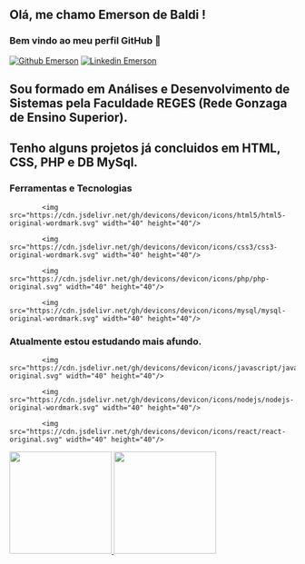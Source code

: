 ## Olá, me chamo Emerson de Baldi ! 
### Bem vindo ao meu perfil GitHub 👋
[![Github Emerson](https://img.shields.io/badge/-Github-000?style=flat-square&logo=Github&logoColor=white&link=https://github.com/debaldi)](https://github.com/debaldi)
[![Linkedin Emerson](https://img.shields.io/badge/-LinkedIn-blue?style=flat-square&logo=Linkedin&logoColor=white&link=https://www.linkedin.com/in/emersondebaldi/)](https://www.linkedin.com/in/emersondebaldi/)

## Sou formado em Análises e Desenvolvimento de Sistemas pela Faculdade REGES (Rede Gonzaga de Ensino Superior).
## Tenho alguns projetos já concluidos em HTML, CSS, PHP e DB MySql.

### Ferramentas e Tecnologias

            
            <img src="https://cdn.jsdelivr.net/gh/devicons/devicon/icons/html5/html5-original-wordmark.svg" width="40" height="40"/>          
          
            <img src="https://cdn.jsdelivr.net/gh/devicons/devicon/icons/css3/css3-original-wordmark.svg" width="40" height="40"/>
          
            <img src="https://cdn.jsdelivr.net/gh/devicons/devicon/icons/php/php-original.svg" width="40" height="40"/>
            
            <img src="https://cdn.jsdelivr.net/gh/devicons/devicon/icons/mysql/mysql-original-wordmark.svg" width="40" height="40"/>

### Atualmente estou estudando mais afundo.

            <img src="https://cdn.jsdelivr.net/gh/devicons/devicon/icons/javascript/javascript-original.svg" width="40" height="40"/>
            
            <img src="https://cdn.jsdelivr.net/gh/devicons/devicon/icons/nodejs/nodejs-original-wordmark.svg" width="40" height="40"/>
            
            <img src="https://cdn.jsdelivr.net/gh/devicons/devicon/icons/react/react-original.svg" width="40" height="40"/>
          
<div>
<a href="https://github.com/debaldi">
<img height="180em" src="https://github-readme-stats.vercel.app/api/top-langs/?username=debaldi&layout=compact&langs_count=7&theme=dracula"/>
<img height="180em" src="https://github-readme-stats.vercel.app/api?username=debaldi&show_icons=true&theme=dracula&include_all_commits=true&count_private=true"/>
</div>
          
          
